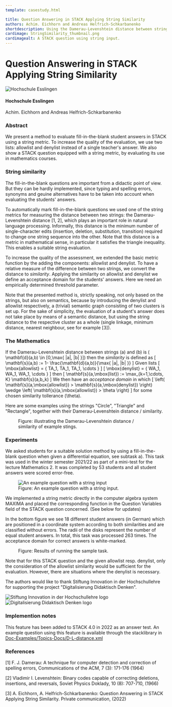 ```yaml
---
template: casestudy.html

title: Question Answering in STACK Applying String Similarity
authors: Achim. Eichhorn and Andreas Helfrich-Schkarbanenko
shortdescription: Using the Damerau-Levenshtein distance between strings to develop assessment of short free-text answers.
cardimage: StringSimilarity_thumbnail.png
cardimagealt: A STACK question using string input.
---
```


# Question Answering in STACK Applying String Similarity

<img class="figure-img img-fluid float-right img-logo" src="../Images/logo_claim_de.neu.svg" alt="Hochschule Esslingen" title="Hochschule Esslingen">

#### Hochschule Esslingen

Achim. Eichhorn and Andreas Helfrich-Schkarbanenko

### Abstract

We present a method to evaluate fill-in-the-blank student answers in STACK using a string metric. To increase the quality of the evaluation, we use two lists: allowlist and denylist instead of a single teacher's answer. We also show a STACK question equipped with a string metric, by evaluating its use in mathematics courses. 

### String similarity

The fill-in-the-blank questions are important from a didactic point of view. But they can be hardly implemented, since typing and spelling errors, synonyms and geuine alternatives have to be taken into account when evaluating the students' answers.

To automatically mark fill-in-the-blank questions we used one of the string metrics for measuring the distance between two strings: the Damerau-Levenshtein distance [1, 2], which plays an important role in natural language processing. Informally, this distance is the minimum number of single-character edits (insertion, deletion, substitution, transition) required to change one string sequence into the other. Note that this distance is a metric in mathematical sense, in particular it satisfies the triangle inequality. This enables a suitable string evaluation.

To increase the quality of the assessment, we extended the basic metric function by the adding the components: allowlist and denylist. To have a relative measure of the difference between two strings, we convert the distance to _similarity_. Applying the similarity on allowlist and denylist we define an acceptance domain for the students' answers. Here we need an empirically determined threshold parameter.

Note that the presented method is, strictly speaking, not only based on the strings, but also on semantics, because by introducing the denylist and allowlist respectively, a (trivial) semantic graph consisting of two clusters is set up. For the sake of
simplicity, the evaluation of a student's answer does not take place by means of a semantic distance, but using the string distance to the respective cluster as a whole (single linkage, minimum distance, nearest neighbour, see for example [3]).

### The Mathematics

If the Damerau-Levenshtein distance between strings \(a\) and \(b\) is \( \mathbf{d}(a,b) \in [0,\max\{ |a|, |b| \}]\) then the _similarity_ is defined as
\[ \mathbf{s}(a,b) := 1- \frac{\mathbf{d}(a,b)}{\max\{ |a|, |b| \}} \]
Given lists
\[ \mbox{allowlist} = \{ TA_1, TA_1, TA_1, \cdots \} \]
\[ \mbox{denylist} = \{ WA_1, WA_1, WA_1, \cdots \} \]
then
\[ \mathbf{s}(a,\mbox{list}) := \max_{k=1,\cdots, K} \mathbf{s}(a,b_k) \]
We then have an _acceptance domain_ in which
\[ \left( \mathbf{s}(a,\mbox{allowlist}) > \mathbf{s}(a,\mbox{denylist}) \right) \wedge \left( \mathbf{s}(a,\mbox{allowlist}) > \theta \right) \]
for some chosen similarity tollerance \(\theta\).

Here are some examples using the strings "Circle", "Triangle" and "Rectangle", together with their Damerau-Levenshtein distance / similarity.

<div class="float-none img-middle">
<figure class="figure">
<img class="figure-img img-fluid" src="../Images/string-similarity-examples.svg" alt="">
  <figcaption class="figure-caption">Figure: illustrating the Damerau-Levenshtein distance / similarity of example stings.
</figcaption>
</figure></div>

### Experiments

We asked students for a suitable solution method by using a fill-in-the-blank question when given a differential equation, see subtask a).
This task was used in the winter semester 2021/22 as part of a mini-test for the lecture Mathematics 2. It was completed by 53 students and all student answers were scored error-free.

<div class="float-none img-middle">
<figure class="figure">
<img class="figure-img img-fluid" src="../Images/string-similarity-input.png" alt="An example question with a string input">
  <figcaption class="figure-caption">Figure: An example question with a string input.
</figcaption>
</figure></div>

We implemented a string metric directly in the computer algebra system MAXIMA and placed the corresponding function in the Question Variables field of the STACK question concerned. (See below for updates)

In the bottom figure we see 18 different student answers (in German) which are positioned in a coordinate system according to both similarities and are classified without errors. The radii of the disks represent the number of equal student answers. In total, this task was processed 263 times. The acceptance domain for correct answers is white-marked.

<div class="float-none img-middle">
<figure class="figure">
<img class="figure-img img-fluid" src="../Images/string-similarity-results.png" alt="">
  <figcaption class="figure-caption">Figure: Results of running the sample task.
</figcaption>
</figure></div>

Note that for this STACK question and the given allowlist resp. denylist, only the consideration of the allowlist similarity would be sufficient for the evaluation. However, there are situations where the denylist is necessary.

The authors would like to thank Stiftung Innovation in der Hochschullehre for supporting the project "Digitalisierung Didaktisch Denken". 

<div class="d-inline m-3"><img style="display: inline-block;" src="../Images/StiftungInnovation.jpg" class="img-fluid img-logo"  title="Stiftung Innovation in der Hochschullehre" alt="Stiftung Innovation in der Hochschullehre logo"/></div>
<div class="d-inline m-3"><img style="display: inline-block;" src="../Images/D3.png" class="img-fluid img-logo"  title="Digitalisierung Didaktisch Denken" alt="Digitalisierung Didaktisch Denken logo"/></div>

### Implemention notes

This feature has been added to STACK 4.0 in 2022 as an answer test. An example question using this feature is available through the stacklibrary in [Doc-Examples/Topics-Docs/D-L-distance.xml](https://github.com/maths/moodle-qtype_stack/blob/master/samplequestions/stacklibrary/Doc-Examples/Topics-Docs/D-L-distance.xml)

### References			

[1] F. J. Damerau: A technique for computer detection and correction of spelling errors, Communications of the ACM, 7 (3): 171-176 (1964)

[2] Vladimir I. Levenshtein: Binary codes capable of correcting deletions, insertions, and reversals, Soviet Physics Doklady, 10 (8): 707-710, (1966)

[3] A. Eichhorn, A. Helfrich-Schkarbanenko: Question Answering in STACK Applying String Similarity. Private communication, (2022)


